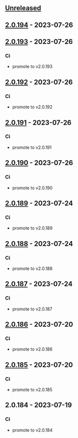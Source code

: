 <a name="unreleased"></a>
## [Unreleased]


<a name="2.0.194"></a>
## [2.0.194] - 2023-07-26

<a name="2.0.193"></a>
## [2.0.193] - 2023-07-26
### Ci
- promote to v2.0.193


<a name="2.0.192"></a>
## [2.0.192] - 2023-07-26
### Ci
- promote to v2.0.192


<a name="2.0.191"></a>
## [2.0.191] - 2023-07-26
### Ci
- promote to v2.0.191


<a name="2.0.190"></a>
## [2.0.190] - 2023-07-26
### Ci
- promote to v2.0.190


<a name="2.0.189"></a>
## [2.0.189] - 2023-07-24
### Ci
- promote to v2.0.189


<a name="2.0.188"></a>
## [2.0.188] - 2023-07-24
### Ci
- promote to v2.0.188


<a name="2.0.187"></a>
## [2.0.187] - 2023-07-24
### Ci
- promote to v2.0.187


<a name="2.0.186"></a>
## [2.0.186] - 2023-07-20
### Ci
- promote to v2.0.186


<a name="2.0.185"></a>
## [2.0.185] - 2023-07-20
### Ci
- promote to v2.0.185


<a name="2.0.184"></a>
## 2.0.184 - 2023-07-19
### Ci
- promote to v2.0.184


[Unreleased]: https://gitlab.industrysoftware.automation.siemens.com/caas-ops/fleet/aws-usea1-qa-qa/compare/2.0.194...HEAD
[2.0.194]: https://gitlab.industrysoftware.automation.siemens.com/caas-ops/fleet/aws-usea1-qa-qa/compare/2.0.193...2.0.194
[2.0.193]: https://gitlab.industrysoftware.automation.siemens.com/caas-ops/fleet/aws-usea1-qa-qa/compare/2.0.192...2.0.193
[2.0.192]: https://gitlab.industrysoftware.automation.siemens.com/caas-ops/fleet/aws-usea1-qa-qa/compare/2.0.191...2.0.192
[2.0.191]: https://gitlab.industrysoftware.automation.siemens.com/caas-ops/fleet/aws-usea1-qa-qa/compare/2.0.190...2.0.191
[2.0.190]: https://gitlab.industrysoftware.automation.siemens.com/caas-ops/fleet/aws-usea1-qa-qa/compare/2.0.189...2.0.190
[2.0.189]: https://gitlab.industrysoftware.automation.siemens.com/caas-ops/fleet/aws-usea1-qa-qa/compare/2.0.188...2.0.189
[2.0.188]: https://gitlab.industrysoftware.automation.siemens.com/caas-ops/fleet/aws-usea1-qa-qa/compare/2.0.187...2.0.188
[2.0.187]: https://gitlab.industrysoftware.automation.siemens.com/caas-ops/fleet/aws-usea1-qa-qa/compare/2.0.186...2.0.187
[2.0.186]: https://gitlab.industrysoftware.automation.siemens.com/caas-ops/fleet/aws-usea1-qa-qa/compare/2.0.185...2.0.186
[2.0.185]: https://gitlab.industrysoftware.automation.siemens.com/caas-ops/fleet/aws-usea1-qa-qa/compare/2.0.184...2.0.185
